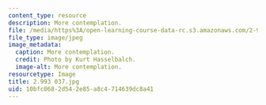 ```yaml
---
content_type: resource
description: More contemplation.
file: /media/https%3A/open-learning-course-data-rc.s3.amazonaws.com/2-993-special-topics-in-mechanical-engineering-the-art-and-science-of-boat-design-january-iap-2007/10bfc0682d542e85a8c4714639dc8a41_2993037.jpg
file_type: image/jpeg
image_metadata:
  caption: More contemplation.
  credit: Photo by Kurt Hasselbalch.
  image-alt: More contemplation.
resourcetype: Image
title: 2.993 037.jpg
uid: 10bfc068-2d54-2e85-a8c4-714639dc8a41
---
```


